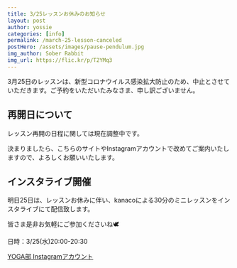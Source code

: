 ```yaml
---
title: 3/25レッスンお休みのお知らせ
layout: post
author: yossie
categories: [info]
permalink: /march-25-lesson-canceled
postHero: /assets/images/pause-pendulum.jpg
img_author: Sober Rabbit
img_url: https://flic.kr/p/T2YMq3
---
```


3月25日のレッスンは、新型コロナウイルス感染拡大防止のため、中止とさせていただきます。ご予約をいただいたみなさま、申し訳ございません。

## 再開日について

レッスン再開の日程に関しては現在調整中です。

決まりましたら、こちらのサイトやInstagramアカウントで改めてご案内いたしますので、よろしくお願いいたします。

## インスタライブ開催

明日25日は、レッスンお休みに伴い、kanacoによる30分のミニレッスンをインスタライブにて配信致します。

皆さま是非お気軽にご参加くださいね🕊

日時：3/25(水)20:00-20:30

[YOGA部 Instagramアカウント](https://www.instagram.com/bukatsudoyogabu/)
